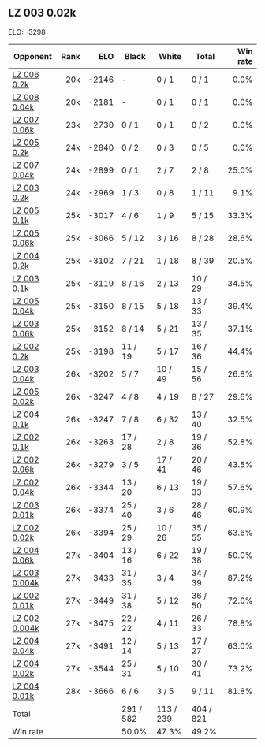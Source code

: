 ## LZ 003 0.02k ##

ELO: -3298

Opponent | Rank | ELO | Black | White | Total | Win rate
---------|-----:|----:|-------|-------|-------|-------:
[LZ 006 0.2k](LZ%20006%200.2k.md) | 20k | -2146 | - | 0 / 1 | 0 / 1 | 0.0%
[LZ 008 0.04k](LZ%20008%200.04k.md) | 20k | -2181 | - | 0 / 1 | 0 / 1 | 0.0%
[LZ 007 0.06k](LZ%20007%200.06k.md) | 23k | -2730 | 0 / 1 | 0 / 1 | 0 / 2 | 0.0%
[LZ 005 0.2k](LZ%20005%200.2k.md) | 24k | -2840 | 0 / 2 | 0 / 3 | 0 / 5 | 0.0%
[LZ 007 0.04k](LZ%20007%200.04k.md) | 24k | -2899 | 0 / 1 | 2 / 7 | 2 / 8 | 25.0%
[LZ 003 0.2k](LZ%20003%200.2k.md) | 24k | -2969 | 1 / 3 | 0 / 8 | 1 / 11 | 9.1%
[LZ 005 0.1k](LZ%20005%200.1k.md) | 25k | -3017 | 4 / 6 | 1 / 9 | 5 / 15 | 33.3%
[LZ 005 0.06k](LZ%20005%200.06k.md) | 25k | -3066 | 5 / 12 | 3 / 16 | 8 / 28 | 28.6%
[LZ 004 0.2k](LZ%20004%200.2k.md) | 25k | -3102 | 7 / 21 | 1 / 18 | 8 / 39 | 20.5%
[LZ 003 0.1k](LZ%20003%200.1k.md) | 25k | -3119 | 8 / 16 | 2 / 13 | 10 / 29 | 34.5%
[LZ 005 0.04k](LZ%20005%200.04k.md) | 25k | -3150 | 8 / 15 | 5 / 18 | 13 / 33 | 39.4%
[LZ 003 0.06k](LZ%20003%200.06k.md) | 25k | -3152 | 8 / 14 | 5 / 21 | 13 / 35 | 37.1%
[LZ 002 0.2k](LZ%20002%200.2k.md) | 25k | -3198 | 11 / 19 | 5 / 17 | 16 / 36 | 44.4%
[LZ 003 0.04k](LZ%20003%200.04k.md) | 26k | -3202 | 5 / 7 | 10 / 49 | 15 / 56 | 26.8%
[LZ 005 0.02k](LZ%20005%200.02k.md) | 26k | -3247 | 4 / 8 | 4 / 19 | 8 / 27 | 29.6%
[LZ 004 0.1k](LZ%20004%200.1k.md) | 26k | -3247 | 7 / 8 | 6 / 32 | 13 / 40 | 32.5%
[LZ 002 0.1k](LZ%20002%200.1k.md) | 26k | -3263 | 17 / 28 | 2 / 8 | 19 / 36 | 52.8%
[LZ 002 0.06k](LZ%20002%200.06k.md) | 26k | -3279 | 3 / 5 | 17 / 41 | 20 / 46 | 43.5%
[LZ 002 0.04k](LZ%20002%200.04k.md) | 26k | -3344 | 13 / 20 | 6 / 13 | 19 / 33 | 57.6%
[LZ 003 0.01k](LZ%20003%200.01k.md) | 26k | -3374 | 25 / 40 | 3 / 6 | 28 / 46 | 60.9%
[LZ 002 0.02k](LZ%20002%200.02k.md) | 26k | -3394 | 25 / 29 | 10 / 26 | 35 / 55 | 63.6%
[LZ 004 0.06k](LZ%20004%200.06k.md) | 27k | -3404 | 13 / 16 | 6 / 22 | 19 / 38 | 50.0%
[LZ 003 0.004k](LZ%20003%200.004k.md) | 27k | -3433 | 31 / 35 | 3 / 4 | 34 / 39 | 87.2%
[LZ 002 0.01k](LZ%20002%200.01k.md) | 27k | -3449 | 31 / 38 | 5 / 12 | 36 / 50 | 72.0%
[LZ 002 0.004k](LZ%20002%200.004k.md) | 27k | -3475 | 22 / 22 | 4 / 11 | 26 / 33 | 78.8%
[LZ 004 0.04k](LZ%20004%200.04k.md) | 27k | -3491 | 12 / 14 | 5 / 13 | 17 / 27 | 63.0%
[LZ 004 0.02k](LZ%20004%200.02k.md) | 27k | -3544 | 25 / 31 | 5 / 10 | 30 / 41 | 73.2%
[LZ 004 0.01k](LZ%20004%200.01k.md) | 28k | -3666 | 6 / 6 | 3 / 5 | 9 / 11 | 81.8%
Total | | | 291 / 582 | 113 / 239 | 404 / 821 | 
Win rate| | | 50.0% | 47.3% | 49.2% | 
